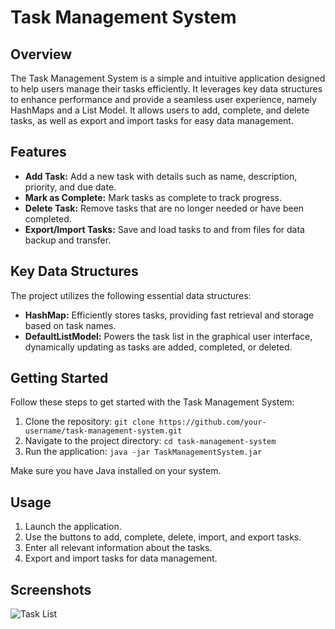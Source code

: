 # Task Management System

## Overview

The Task Management System is a simple and intuitive application designed to help users manage their tasks efficiently. It leverages key data structures to enhance performance and provide a seamless user experience, namely HashMaps and a List Model. It allows users to add, complete, and delete tasks, as well as export and import tasks for easy data management.

## Features

- **Add Task:** Add a new task with details such as name, description, priority, and due date.
- **Mark as Complete:** Mark tasks as complete to track progress.
- **Delete Task:** Remove tasks that are no longer needed or have been completed.
- **Export/Import Tasks:** Save and load tasks to and from files for data backup and transfer.

## Key Data Structures

The project utilizes the following essential data structures:

- **HashMap:** Efficiently stores tasks, providing fast retrieval and storage based on task names.
- **DefaultListModel:** Powers the task list in the graphical user interface, dynamically updating as tasks are added, completed, or deleted.

## Getting Started

Follow these steps to get started with the Task Management System:

1. Clone the repository: `git clone https://github.com/your-username/task-management-system.git`
2. Navigate to the project directory: `cd task-management-system`
3. Run the application: `java -jar TaskManagementSystem.jar`

Make sure you have Java installed on your system.

## Usage

1. Launch the application.
2. Use the buttons to add, complete, delete, import, and export tasks.
3. Enter all relevant information about the tasks.
4. Export and import tasks for data management.

## Screenshots

![Task List](https://github.com/spopal22/TaskManager-Project/assets/143114700/6f18b48c-1893-4bc9-9c4d-543461da3413)
